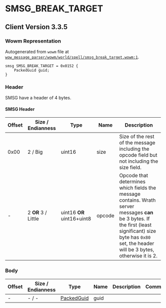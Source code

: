 # SMSG_BREAK_TARGET

## Client Version 3.3.5

### Wowm Representation

Autogenerated from `wowm` file at [`wow_message_parser/wowm/world/spell/smsg_break_target.wowm:1`](https://github.com/gtker/wow_messages/tree/main/wow_message_parser/wowm/world/spell/smsg_break_target.wowm#L1).
```rust,ignore
smsg SMSG_BREAK_TARGET = 0x0152 {
    PackedGuid guid;
}
```
### Header

SMSG have a header of 4 bytes.

#### SMSG Header

| Offset | Size / Endianness | Type   | Name   | Description |
| ------ | ----------------- | ------ | ------ | ----------- |
| 0x00   | 2 / Big           | uint16 | size   | Size of the rest of the message including the opcode field but not including the size field.|
| -      | 2 **OR** 3 / Little| uint16 **OR** uint16+uint8 | opcode | Opcode that determines which fields the message contains. Wrath server messages **can** be 3 bytes. If the first (least significant) size byte has `0x80` set, the header will be 3 bytes, otherwise it is 2. |

### Body

| Offset | Size / Endianness | Type | Name | Description | Comment |
| ------ | ----------------- | ---- | ---- | ----------- | ------- |
| - | - / - | [PackedGuid](../spec/packed-guid.md) | guid |  |  |

